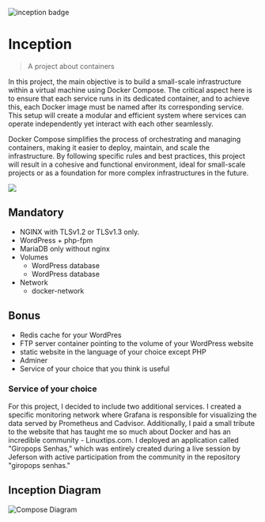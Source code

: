 
![inception badge](https://github.com/byaliego/42-project-badges/blob/main/badges/inceptionm.png)

# Inception
> A project about containers

In this project, the main objective is to build a small-scale infrastructure within a virtual machine using Docker Compose. The critical aspect here is to ensure that each service runs in its dedicated container, and to achieve this, each Docker image must be named after its corresponding service. This setup will create a modular and efficient system where services can operate independently yet interact with each other seamlessly.

Docker Compose simplifies the process of orchestrating and managing containers, making it easier to deploy, maintain, and scale the infrastructure. By following specific rules and best practices, this project will result in a cohesive and functional environment, ideal for small-scale projects or as a foundation for more complex infrastructures in the future.

![](header.png)

## Mandatory

* NGINX with TLSv1.2 or TLSv1.3 only.
* WordPress + php-fpm
* MariaDB only without nginx
* Volumes
    * WordPress database
	* WordPress database
* Network
    * docker-network


## Bonus

* Redis cache for your WordPres
* FTP server container pointing to the volume of your WordPress website
* static website in the language of your choice except PHP
* Adminer
* Service of your choice that you think is useful

### Service of your choice

For this project, I decided to include two additional services. I created a specific monitoring network where Grafana is responsible for visualizing the data served by Prometheus and Cadvisor. Additionally, I paid a small tribute to the website that has taught me so much about Docker and has an incredible community - Linuxtips.com. I deployed an application called "Giropops Senhas," which was entirely created during a live session by Jeferson with active participation from the community in the repository "giropops senhas."

## Inception Diagram

![Compose Diagram](https://raw.github.com/dvargas1/inception/master/docker-compose.png)